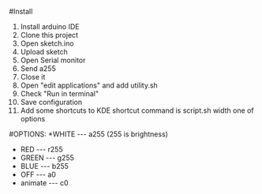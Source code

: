 #Install
1. Install arduino IDE
2. Clone this project
3. Open sketch.ino
4. Upload sketch
5. Open Serial monitor
6. Send a255
7. Close it
8. Open "edit applications" and add utility.sh
9. Check "Run in terminal"
10. Save configuration
11. Add some shortcuts to KDE
shortcut command is script.sh width one of options

#OPTIONS:
*WHITE --- a255 (255 is brightness)
* RED --- r255
* GREEN --- g255
* BLUE --- b255
* OFF --- a0
* animate --- c0
	
